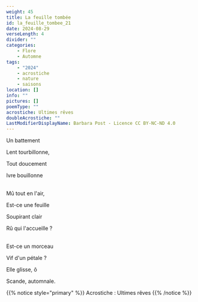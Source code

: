```yaml
---
weight: 45
title: La feuille tombée
id: la_feuille_tombee_21
date: 2024-08-29
verseLength: 4
divider: ""
categories:
    - Flore
    - Automne
tags:
    - "2024"
    - acrostiche
    - nature
    - saisons
location: []
info: ""
pictures: []
poemType: ""
acrostiche: Ultimes rêves
doubleAcrostiche: ""
LastModifierDisplayName: Barbara Post - Licence CC BY-NC-ND 4.0
---
```

Un battement

Lent tourbillonne,

Tout doucement

Ivre bouillonne

 \
Mû tout en l'air,

Est-ce une feuille

Soupirant clair

Rû qui l'accueille ?

 \
Est-ce un morceau

Vif d'un pétale ?

Elle glisse, ô

Scande, automnale.

<!-- FM:Snippet:Start data:{"id":"_simpleNotice","fields":[{"name":"content","value":"Acrostiche : Ultimes rêves"}]} -->
{{% notice style="primary" %}}
Acrostiche : Ultimes rêves
{{% /notice %}}
<!-- FM:Snippet:End -->